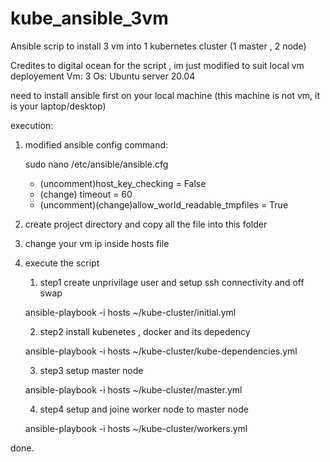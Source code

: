 # kube_ansible_3vm
Ansible scrip to install 3 vm into 1 kubernetes cluster (1 master , 2 node) 

Credites to digital ocean for the script , im just modified to suit local vm deployement
  Vm: 3 
  Os:
  Ubuntu server 20.04 

need to install ansible first on your local machine (this machine is not vm, it is your laptop/desktop)

execution:
1. modified ansible config
   command:
  
   sudo nano /etc/ansible/ansible.cfg
    - (uncomment)host_key_checking = False
    - (change) timeout = 60
    - (uncomment)(change)allow_world_readable_tmpfiles = True

2. create project directory and copy all the file into this folder 

3. change your vm ip inside hosts file 

4. execute the script 
  
   1. step1 create unprivilage user and setup ssh connectivity and off swap  
  
   ansible-playbook -i hosts ~/kube-cluster/initial.yml
  
  
   2. step2 install kubenetes , docker and its depedency 
  
   ansible-playbook -i hosts ~/kube-cluster/kube-dependencies.yml
  
  
   3. step3 setup master node
  
   ansible-playbook -i hosts ~/kube-cluster/master.yml
  
  
   4. step4 setup and joine worker node to master node
  
   ansible-playbook -i hosts ~/kube-cluster/workers.yml
  
  
  
 done.
  



